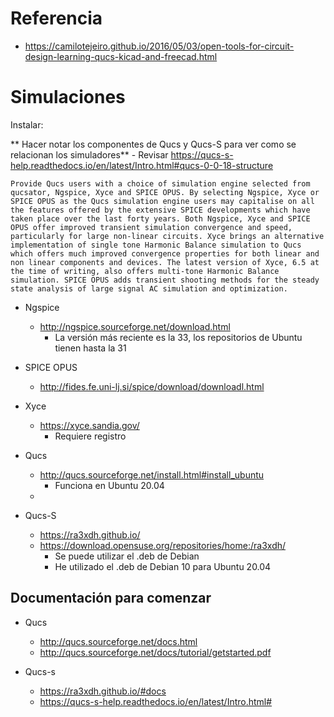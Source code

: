 #   Referencia

-   https://camilotejeiro.github.io/2016/05/03/open-tools-for-circuit-design-learning-qucs-kicad-and-freecad.html

#   Simulaciones

Instalar: 

** Hacer notar los componentes de Qucs y Qucs-S para ver como se relacionan los simuladores**
    -   Revisar https://qucs-s-help.readthedocs.io/en/latest/Intro.html#qucs-0-0-18-structure
    
```
Provide Qucs users with a choice of simulation engine selected from qucsator, Ngspice, Xyce and SPICE OPUS. By selecting Ngspice, Xyce or SPICE OPUS as the Qucs simulation engine users may capitalise on all the features offered by the extensive SPICE developments which have taken place over the last forty years. Both Ngspice, Xyce and SPICE OPUS offer improved transient simulation convergence and speed, particularly for large non-linear circuits. Xyce brings an alternative implementation of single tone Harmonic Balance simulation to Qucs which offers much improved convergence properties for both linear and non linear components and devices. The latest version of Xyce, 6.5 at the time of writing, also offers multi-tone Harmonic Balance simulation. SPICE OPUS adds transient shooting methods for the steady state analysis of large signal AC simulation and optimization.
```

-   Ngspice
    -   http://ngspice.sourceforge.net/download.html
        -   La versión más reciente es la 33, los repositorios de Ubuntu tienen hasta la 31
-   SPICE OPUS
    -   http://fides.fe.uni-lj.si/spice/download/downloadl.html
-   Xyce
    -   https://xyce.sandia.gov/
        -   Requiere registro
    

-   Qucs
    -   http://qucs.sourceforge.net/install.html#install_ubuntu
        -   Funciona en Ubuntu 20.04
    -   
-   Qucs-S
    -   https://ra3xdh.github.io/
    -   https://download.opensuse.org/repositories/home:/ra3xdh/
        -   Se puede utilizar el .deb de Debian
        -   He utilizado el .deb de Debian 10 para Ubuntu 20.04
    
##  Documentación para comenzar

-   Qucs
    -   http://qucs.sourceforge.net/docs.html
    -   http://qucs.sourceforge.net/docs/tutorial/getstarted.pdf
    
-   Qucs-s
    -   https://ra3xdh.github.io/#docs
    -   https://qucs-s-help.readthedocs.io/en/latest/Intro.html#
    
